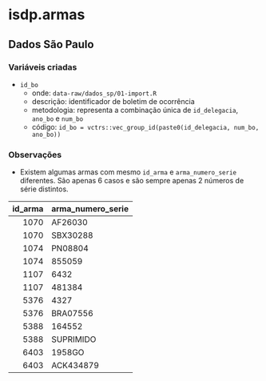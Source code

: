 
<!-- README.md is generated from README.Rmd. Please edit that file -->

# isdp.armas

<!-- badges: start -->
<!-- badges: end -->

## Dados São Paulo

### Variáveis criadas

- `id_bo`
  - onde: `data-raw/dados_sp/01-import.R`
  - descrição: identificador de boletim de ocorrência
  - metodologia: representa a combinação única de `id_delegacia`,
    `ano_bo` e `num_bo`
  - código:
    `id_bo = vctrs::vec_group_id(paste0(id_delegacia, num_bo, ano_bo))`

### Observações

- Existem algumas armas com mesmo `id_arma` e `arma_numero_serie`
  diferentes. São apenas 6 casos e são sempre apenas 2 números de série
  distintos.

| id_arma | arma_numero_serie |
|--------:|:------------------|
|    1070 | AF26030           |
|    1070 | SBX30288          |
|    1074 | PN08804           |
|    1074 | 855059            |
|    1107 | 6432              |
|    1107 | 481384            |
|    5376 | 4327              |
|    5376 | BRA07556          |
|    5388 | 164552            |
|    5388 | SUPRIMIDO         |
|    6403 | 1958GO            |
|    6403 | ACK434879         |
